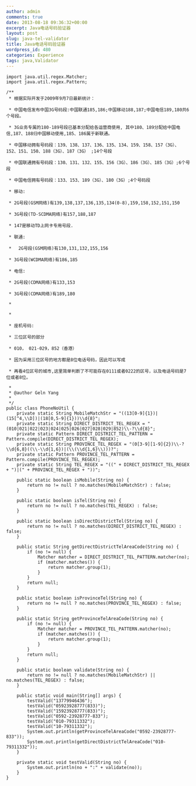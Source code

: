 ```yaml
---
author: admin
comments: true
date: 2013-08-18 09:36:32+00:00
excerpt: Java电话号码验证器
layout: post
slug: java-tel-validator
title: Java电话号码验证器
wordpress_id: 480
categories: Experience
tags: java,Validator
---
```




    
    import java.util.regex.Matcher;
    import java.util.regex.Pattern;
    
    /**
     * 根据实际开发于2009年9月7日最新统计：  

     * 中国电信发布中国3G号码段:中国联通185,186;中国移动188,187;中国电信189,180共6个号段。  

     * 3G业务专属的180-189号段已基本分配给各运营商使用, 其中180、189分配给中国电信,187、188归中国移动使用,185、186属于新联通。  

     * 中国移动拥有号码段：139、138、137、136、135、134、159、158、157（3G）、152、151、150、188（3G）、187（3G） ;14个号段  

     * 中国联通拥有号码段：130、131、132、155、156（3G）、186（3G）、185（3G）;6个号段  

     * 中国电信拥有号码段：133、153、189（3G）、180（3G）;4个号码段  

     * 移动:  

     * 2G号段(GSM网络)有139,138,137,136,135,134(0-8),159,158,152,151,150  

     * 3G号段(TD-SCDMA网络)有157,188,187  

     * 147是移动TD上网卡专用号段.  

     * 联通:  

     * 　2G号段(GSM网络)有130,131,132,155,156  

     * 3G号段(WCDMA网络)有186,185  

     * 电信:  

     * 2G号段(CDMA网络)有133,153  

     * 3G号段(CDMA网络)有189,180  

     *   

     *   

     * 座机号码:  

     * 三位区号的部分  

     * 010， 021-029，852（香港）  

     * 因为采用三位区号的地方都是8位电话号码，因此可以写成  

     * 再看4位区号的城市,这里简单判断了不可能存在0111或者0222的区号，以及电话号码是7位或者8位。   

     * 
     * @author Geln Yang
     * 
     */
    public class PhoneNoUtil {
    	private static String MobileMatchStr = "((13[0-9]{1})|(15[^4,\\D])|(18[0,5-9]{1}))\\d{8}";
    	private static String DIRECT_DISTRICT_TEL_REGEX = "(010|021|022|023|024|025|026|027|028|029|852)\\-?\\d{8}";
    	private static Pattern DIRECT_DISTRICT_TEL_PATTERN = Pattern.compile(DIRECT_DISTRICT_TEL_REGEX);
    	private static String PROVINCE_TEL_REGEX = "(0[3-9][1-9]{2})\\-?\\d{6,8}((\\-\\d{1,6})|(\\(\\d{1,6}\\)))?";
    	private static Pattern PROVINCE_TEL_PATTERN = Pattern.compile(PROVINCE_TEL_REGEX);
    	private static String TEL_REGEX = "((" + DIRECT_DISTRICT_TEL_REGEX + ")|(" + PROVINCE_TEL_REGEX + "))";
    
    	public static boolean isMobile(String no) {
    		return no != null ? no.matches(MobileMatchStr) : false;
    	}
    
    	public static boolean isTel(String no) {
    		return no != null ? no.matches(TEL_REGEX) : false;
    	}
    
    	public static boolean isDirectDistrictTel(String no) {
    		return no != null ? no.matches(DIRECT_DISTRICT_TEL_REGEX) : false;
    	}
    
    	public static String getDirectDistrictTelAreaCode(String no) {
    		if (no != null) {
    			Matcher matcher = DIRECT_DISTRICT_TEL_PATTERN.matcher(no);
    			if (matcher.matches()) {
    				return matcher.group(1);
    			}
    		}
    		return null;
    	}
    
    	public static boolean isProvinceTel(String no) {
    		return no != null ? no.matches(PROVINCE_TEL_REGEX) : false;
    	}
    
    	public static String getProvinceTelAreaCode(String no) {
    		if (no != null) {
    			Matcher matcher = PROVINCE_TEL_PATTERN.matcher(no);
    			if (matcher.matches()) {
    				return matcher.group(1);
    			}
    		}
    		return null;
    	}
    
    	public static boolean validate(String no) {
    		return no != null ? no.matches(MobileMatchStr) || no.matches(TEL_REGEX) : false;
    	}
    
    	public static void main(String[] args) {
    		testValid("13779946436");
    		testValid("05923928777(833)");
    		testValid("15923928777(833)");
    		testValid("0592-23928777-833");
    		testValid("010-79311332");
    		testValid("10-79311332");
    		System.out.println(getProvinceTelAreaCode("0592-23928777-833"));
    		System.out.println(getDirectDistrictTelAreaCode("010-79311332"));
    	}
    
    	private static void testValid(String no) {
    		System.out.println(no + ":" + validate(no));
    	}
    }
    

